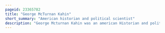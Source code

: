 ```yaml
---
pageid: 23365782
title: "George McTurnan Kahin"
short_summary: "American historian and political scientist"
description: "George Mcturnan Kahin was an american Historian and political Scientist. He was one of the leading Experts on Southeast Asia and a Critic of us Involvement in Vietnam. After completing his dissertation, which is still considered a classic on Indonesian history, Kahin became a faculty member at Cornell University. He became the Director of Cornell's southeast asia Program and founded the Cornell modern Indonesia Project. Kahin's incomplete Memoir was published in 2003 posthumously."
---
```

